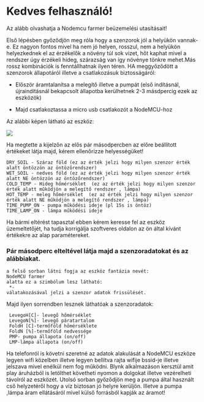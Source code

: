 # Kedves felhasználó!

Az alább olvashatja a Nodemcu farmer beüzemelési utasításait!

Első lépésben  győződjön meg róla hogy a szenzorok jól a helyükön vannak-e. Ez nagyon fontos mivel ha nem jó helyen, rosszul, nem a helyükön helyezkednek el az érzékelők a növény túl sok vizet, hőt kaphat mivel a rendszer úgy érzékeli hideg, szárazság van így növénye tönkre mehet.Más rossz kombinációk is fenntállhatnak ilyen téren. HA meggyőződött a szenzorok állapotáról illetve a csatlakozásuk biztosságáról:

* Először áramtalanítsa a melegítő illetve a pumpát (első indításnál, újraindításnál bekapcsolt állapotba kerülhetnek 2-3 másdpercig ezek az eszközök)

* Majd csatlakoztassa a micro usb csatlakozót a NodeMCU-hoz

Az alábbi képen látható az eszköz:

![](https://www.mondaykids.com/media/catalog/product/cache/ebaefdd8244e9d937d98031606746575/h/t/httpsae01.alicdn.comkfhtb1gmpsfgatbunjsszfq6xgfpxarnetworking-internet-based-esp8266-micro-usb-repalce-cp2102-iot-nodemcu-lua-wireless-wifi-module-connector-development.jpg)

Ha megtette a kijelzőn az elős pár másodpercben az előre beállított értékeket látja majd, kérem ellenőrizze helyességüket!



 ```
 DRY_SOIL - Száraz föld (ez az érték jelzi hogy milyen szenzor érték alatt öntözzön az öntözőrendszer)
 WET_SOIL - nedves föld (ez az érték jelzi hogy milyen szenzor érték alatt NE öntözzön az öntözőrendszer)
 COLD_TEMP - Hideg hőmérséklet  (ez az érték jelzi hogy milyen szenzor érték alatt működjön a melegítő rendszer , lámpa)
 HOT_TEMP - meleg hőmérséklet  (ez az érték jelzi hogy milyen szenzor érték alatt NE működjön a melegítő rendszer , lámpa)
 TIME_PUMP_ON - pumpa működési ideje (pl 15s is öntöz)
 TIME_LAMP_ON - lámpa működési ideje
```

Ha bármi eltérést tapasztal ebben kérem keresse fel az eszköz üzemeltetőjét, ha tudja korrigálja szoftveres oldalon az ön által kívánt értékekre az alap paramétereket.

### Pár másodperc elteltével látja majd a szenzoradatokat és az alábbiakat.
```
a felső sorban látni fogja az eszköz fantázia nevét:
NodeMCU farmer
alatta ez a szimbólum lesz látható:
 *-
válatakozásával jelzi a szenzor adatok frissülését.
```
Majd ilyen sorrendben lesznek láthatóak a szenzoradatok:
```
 LevegoH[C]- levegő hőmérséklet
 LevegoN[%]- levegő páratartalom
 FoldH [C]-termőföld hőmérséklete
 FoldN [%]-termőföld nedvessége
 PMP- pumpa állapota (on/off)
 LMP-lámpa állapota (on/off)
```
Ha telefonról is követni szeretné az adatok alakulását a NodeMCU eszköze legyen wifi közelben illetve legyen bellítva rajta wifije bssid-je illetve jelszava mivel enélkül nem fog működni. Blynk alkalmazáson kersztül amit play áruházból is letölthet követheti nyomon a dolgokat illetve vezérelheti távolról az eszközét.
Utolsó sorban győződjön meg a pumpa által használt cső helyzetéről hogy a víz biztosan jó helyre kerüljön. Illetve a pumpa ,lámpa áram ellátásáról mivel külső forrásból kapják az áramot!



